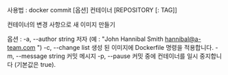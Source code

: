 사용법 : docker commit [옵션] 컨테이너 [REPOSITORY [: TAG]]

컨테이너의 변경 사항으로 새 이미지 만들기

옵션 :
  -a, --author string 저자 (예 : "John Hannibal Smith
                         <hannibal@a-team.com> ")
  -c, --change list 생성 된 이미지에 Dockerfile 명령을 적용합니다.
  -m, --message string 커밋 메시지
  -p, --pause 커밋 중에 컨테이너를 일시 중지합니다 (기본값은 true).